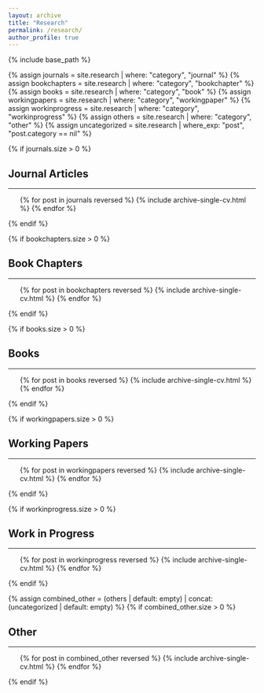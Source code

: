 ```yaml
---
layout: archive
title: "Research"
permalink: /research/
author_profile: true
---
```


{% include base_path %}

{% assign journals = site.research | where: "category", "journal" %}
{% assign bookchapters = site.research | where: "category", "bookchapter" %}
{% assign books = site.research | where: "category", "book" %}
{% assign workingpapers = site.research | where: "category", "workingpaper" %}
{% assign workinprogress = site.research | where: "category", "workinprogress" %}
{% assign others = site.research | where: "category", "other" %}
{% assign uncategorized = site.research | where_exp: "post", "post.category == nil" %}

{% if journals.size > 0 %}
<h2>Journal Articles</h2>
<hr />
<ul>
  {% for post in journals reversed %}
    {% include archive-single-cv.html %}
  {% endfor %}
</ul>
{% endif %}

{% if bookchapters.size > 0 %}
<h2>Book Chapters</h2>
<hr />
<ul>
  {% for post in bookchapters reversed %}
    {% include archive-single-cv.html %}
  {% endfor %}
</ul>
{% endif %}

{% if books.size > 0 %}
<h2>Books</h2>
<hr />
<ul>
  {% for post in books reversed %}
    {% include archive-single-cv.html %}
  {% endfor %}
</ul>
{% endif %}

{% if workingpapers.size > 0 %}
<h2>Working Papers</h2>
<hr />
<ul>
  {% for post in workingpapers reversed %}
    {% include archive-single-cv.html %}
  {% endfor %}
</ul>
{% endif %}

{% if workinprogress.size > 0 %}
<h2>Work in Progress</h2>
<hr />
<ul>
  {% for post in workinprogress reversed %}
    {% include archive-single-cv.html %}
  {% endfor %}
</ul>
{% endif %}

{% assign combined_other = (others | default: empty) | concat: (uncategorized | default: empty) %}
{% if combined_other.size > 0 %}
<h2>Other</h2>
<hr />
<ul>
  {% for post in combined_other reversed %}
    {% include archive-single-cv.html %}
  {% endfor %}
</ul>
{% endif %}
